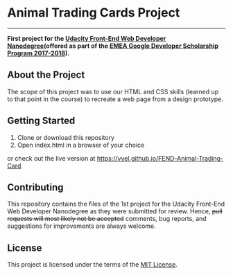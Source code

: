 # Animal Trading Cards Project
---

**First project for the [Udacity Front-End Web Developer Nanodegree](https://eu.udacity.com/course/front-end-web-developer-nanodegree--nd001)(offered as part of the [EMEA Google Developer Scholarship Program 2017-2018](https://www.udacity.com/google-scholarships)).**


## About the Project

The scope of this project was to use our HTML and CSS skills (learned up to that point in the course) to recreate a web page from a design prototype.

## Getting Started

1. Clone or download this repository
2. Open index.html in a browser of your choice

or check out the live version at https://vyel.github.io/FEND-Animal-Trading-Card

## Contributing

This repository contains the files of the 1st project for the Udacity Front-End Web Developer Nanodegree as they were submitted for review. Hence, ~~pull requests will most likely not be accepted~~ comments, bug reports, and suggestions for improvements are always welcome.

## License

This project is licensed under the terms of the [MIT License](https://choosealicense.com/licenses/mit/).